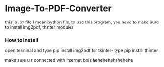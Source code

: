 # Image-To-PDF-Converter
this is .py file I mean python file,
to use this program, you have to make sure to install
img2pdf, thinter modules
### How to install ###
open terminal and type 
pip install img2pdf
for tkinter- type
pip install thinter

make sure u r connected with internet bois
hehehehehehehehe
